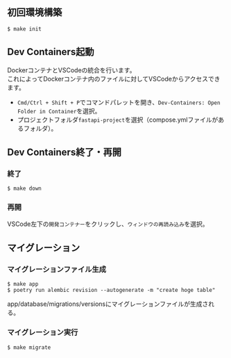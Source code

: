 ## 初回環境構築
```
$ make init
```

## Dev Containers起動
DockerコンテナとVSCodeの統合を行います。<br>
これによってDockerコンテナ内のファイルに対してVSCodeからアクセスできます。

- `Cmd/Ctrl + Shift + P`でコマンドパレットを開き、`Dev-Containers: Open Folder in Container`を選択。
- プロジェクトフォルダ`fastapi-project`を選択（compose.ymlファイルがあるフォルダ）。

## Dev Containers終了・再開
### 終了
```
$ make down
```
### 再開
VSCode左下の`開発コンテナー`をクリックし、`ウィンドウの再読み込み`を選択。

## マイグレーション
### マイグレーションファイル生成
```
$ make app
$ poetry run alembic revision --autogenerate -m "create hoge table"
```

app/database/migrations/versionsにマイグレーションファイルが生成される。

### マイグレーション実行
```
$ make migrate
```
